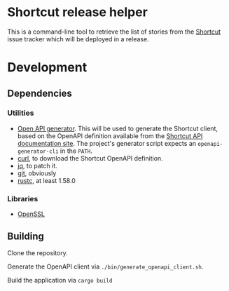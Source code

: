 # Shortcut release helper

This is a command-line tool to retrieve the list of stories from the
[Shortcut](https://app.shortcut.com/) issue tracker which will be deployed in
a release.

# Development

## Dependencies

### Utilities

- [Open API generator](https://github.com/OpenAPITools/openapi-generator).
  This will be used to generate the Shortcut client, based on the OpenAPI
  definition available from the [Shortcut API documentation
  site](https://shortcut.com/api/rest/v3). The project's generator script
  expects an `openapi-generator-cli` in the `PATH`.
- [curl](https://curl.se/), to download the Shortcut OpenAPI definition.
- [jq](https://stedolan.github.io/jq/), to patch it.
- [git](https://git-scm.com/), obviously
- [rustc](https://www.rust-lang.org/), at least 1.58.0

### Libraries

- [OpenSSL](https://www.openssl.org/)

## Building

Clone the repository.

Generate the OpenAPI client via `./bin/generate_openapi_client.sh`.

Build the application via `cargo build`
